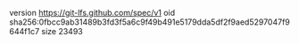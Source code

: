 version https://git-lfs.github.com/spec/v1
oid sha256:0fbcc9ab31489b3fd3f5a6c9f49b491e5179dda5df2f9aed5297047f9644f1c7
size 23493
